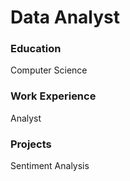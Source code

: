 # Data Analyst

### Education
Computer Science

### Work Experience
Analyst

### Projects
Sentiment Analysis
